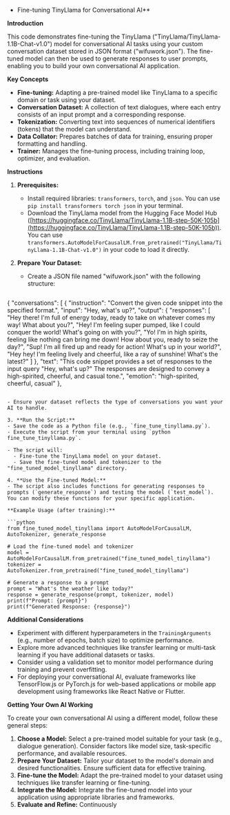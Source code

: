 
* Fine-tuning TinyLlama for Conversational AI**

**Introduction**

This code demonstrates fine-tuning the TinyLlama ("TinyLlama/TinyLlama-1.1B-Chat-v1.0") model for conversational AI tasks using your custom conversation dataset stored in JSON format ("wifuwork.json"). The fine-tuned model can then be used to generate responses to user prompts, enabling you to build your own conversational AI application.

**Key Concepts**

- **Fine-tuning:** Adapting a pre-trained model like TinyLlama to a specific domain or task using your dataset.
- **Conversation Dataset:** A collection of text dialogues, where each entry consists of an input prompt and a corresponding response.
- **Tokenization:** Converting text into sequences of numerical identifiers (tokens) that the model can understand.
- **Data Collator:** Prepares batches of data for training, ensuring proper formatting and handling.
- **Trainer:** Manages the fine-tuning process, including training loop, optimizer, and evaluation.

**Instructions**

1. **Prerequisites:**
   - Install required libraries: `transformers`, `torch`, and `json`. You can use `pip install transformers torch json` in your terminal.
   - Download the TinyLlama model from the Hugging Face Model Hub ([https://huggingface.co/TinyLlama/TinyLlama-1.1B-step-50K-105b](https://huggingface.co/TinyLlama/TinyLlama-1.1B-step-50K-105b)). You can use `transformers.AutoModelForCausalLM.from_pretrained("TinyLlama/TinyLlama-1.1B-Chat-v1.0")` in your code to load it directly.

2. **Prepare Your Dataset:**
   - Create a JSON file named "wifuwork.json" with the following structure:

   ```json
{
    "conversations": [
      {
        "instruction": "Convert the given code snippet into the specified format.",
        "input": "Hey, what's up?",
        "output": {
          "responses": [
            "Hey there! I'm full of energy today, ready to take on whatever comes my way! What about you?",
            "Hey! I'm feeling super pumped, like I could conquer the world! What's going on with you?",
            "Yo! I'm in high spirits, feeling like nothing can bring me down! How about you, ready to seize the day?",
            "Sup! I'm all fired up and ready for action! What's up in your world?",
            "Hey hey! I'm feeling lively and cheerful, like a ray of sunshine! What's the latest?"
          ]
        },
        "text": "This code snippet provides a set of responses to the input query \"Hey, what's up?\" The responses are designed to convey a high-spirited, cheerful, and casual tone.",
        "emotion": "high-spirited, cheerful, casual"
      },
   ```

   - Ensure your dataset reflects the type of conversations you want your AI to handle.

3. **Run the Script:**
   - Save the code as a Python file (e.g., `fine_tune_tinyllama.py`).
   - Execute the script from your terminal using `python fine_tune_tinyllama.py`.

   - The script will:
     - Fine-tune the TinyLlama model on your dataset.
     - Save the fine-tuned model and tokenizer to the "fine_tuned_model_tinyllama" directory.

4. **Use the Fine-tuned Model:**
   - The script also includes functions for generating responses to prompts (`generate_response`) and testing the model (`test_model`). You can modify these functions for your specific application.

**Example Usage (after training):**

```python
from fine_tuned_model_tinyllama import AutoModelForCausalLM, AutoTokenizer, generate_response

# Load the fine-tuned model and tokenizer
model = AutoModelForCausalLM.from_pretrained("fine_tuned_model_tinyllama")
tokenizer = AutoTokenizer.from_pretrained("fine_tuned_model_tinyllama")

# Generate a response to a prompt
prompt = "What's the weather like today?"
response = generate_response(prompt, tokenizer, model)
print(f"Prompt: {prompt}")
print(f"Generated Response: {response}")
```

**Additional Considerations**

- Experiment with different hyperparameters in the `TrainingArguments` (e.g., number of epochs, batch size) to optimize performance.
- Explore more advanced techniques like transfer learning or multi-task learning if you have additional datasets or tasks.
- Consider using a validation set to monitor model performance during training and prevent overfitting.
- For deploying your conversational AI, evaluate frameworks like TensorFlow.js or PyTorch.js for web-based applications or mobile app development using frameworks like React Native or Flutter.

**Getting Your Own AI Working**

To create your own conversational AI using a different model, follow these general steps:

1. **Choose a Model:** Select a pre-trained model suitable for your task (e.g., dialogue generation). Consider factors like model size, task-specific performance, and available resources.
2. **Prepare Your Dataset:** Tailor your dataset to the model's domain and desired functionalities. Ensure sufficient data for effective training.
3. **Fine-tune the Model:** Adapt the pre-trained model to your dataset using techniques like transfer learning or fine-tuning.
4. **Integrate the Model:** Integrate the fine-tuned model into your application using appropriate libraries and frameworks.
5. **Evaluate and Refine:** Continuously

